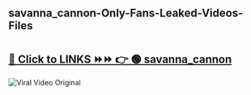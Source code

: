 
 ## savanna_cannon-Only-Fans-Leaked-Videos-Files

# <h2><a href="https://mediaupload.pro?savanna_cannon">🔗 Click to LINKS ⏩⏩ 👉 🟢 savanna_cannon </a></h2>

<a href="https://mediaupload.pro?savanna_cannon" rel="nofollow" data-target="animated-image.originalLink"><img src="https://i.ibb.co.com/xMMVF88/686577567.gif" alt="Viral Video Original" style="max-width: 100%; display: inline-block;" data-target="animated-image.originalImage"></a>